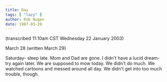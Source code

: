 ```yaml
---
title: Day
tags: [ "lazy" ]
author: Rob Nugen
date: 1987-03-28
---
```


<p class=note>(transcribed 11:10am CST Wednesday 22 January 2003)</p>

<p class=date>March 28 (written March 29)</p>

<p>Saturday- sleep late.  Mom and Dad are gone. I didn't have a lucid
dream- try again later.  We are supposed to mow today.  We didn't do
much.  We watched cartoons and messed around all day.  We didn't get
into too much trouble, though.</p>
